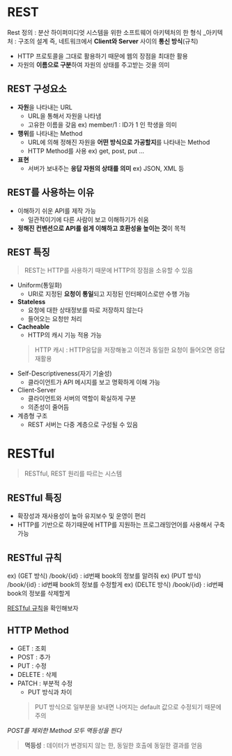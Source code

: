 # REST
>
Rest 정의 :  분산 하이퍼미디엇 시스템을 위한 소프트웨어 아키텍처의 한 형식
_아키텍처 : 구조의 설계
즉, 네트워크에서 **Client와 Server** 사이의 **통신 방식**(규칙)
- HTTP 프로토콜을 그대로 활용하기 때문에 웹의 장점을 최대한 활용
- 자원의 **이름으로 구분**하여 자원의 상태를 주고받는 것을 의미

## REST 구성요소
- **자원**을 나타내는 URL
  - URL을 통해서 자원을 나타냄
  - 고유한 이름을 갖음
  ex) member/1 : ID가 1 인 학생을 의미
- **행위**를 나타내는 Method
  - URL에 의해 정해진 자원을 **어떤 방식으로 가공할지**를 나타내는 Method
  - HTTP Method를 사용
  ex) get, post, put ...
- **표현**
  - 서버가 보내주는 **응답 자원의 상태를 의미**
  ex) JSON, XML 등
  
## REST를 사용하는 이유
- 이해하기 쉬운 API를 제작 가능
  - 일관적이기에 다른 사람이 보고 이해하기가 쉬움
- **정해진 컨벤션으로 API를 쉽게 이해하고 호환성을 높이는 것**이 목적

## REST 특징
> REST는 HTTP를 사용하기 때문에 HTTP의 장점을 소유할 수 있음

- Uniform(통일화)
  - URI로 지정된 **요청이 통일**되고 지정된 인터페이스로만 수행 가능
- **Stateless**
  - 요청에 대한 상태정보를 따로 저장하지 않는다
  - 들어오는 요청만 처리
- **Cacheable**
  - HTTP의 캐시 기능 적용 가능
  >HTTP 캐시 : HTTP응답을 저장해놓고 이전과 동일한 요청이 들어오면 응답 재활용
- Self-Descriptiveness(자기 기술성)
  - 클라이언트가 API 메시지를 보고 명확하게 이해 가능
- Client-Server
  - 클라이언트와 서버의 역할이 확실하게 구분
  - 의존성이 줄어듬
- 계층형 구조
  - REST 서버는 다중 계층으로 구성될 수 있음
  
  
# RESTful
> RESTful, REST 원리를 따르는 시스템

## RESTful 특징
- 확장성과 재사용성이 높아 유지보수 및 운영이 편리
- HTTP를 기반으로 하기때문에 HTTP를 지원하는 프로그래밍언어를 사용해서 구축가능

## RESTful 규칙
ex) (GET 방식) /book/{id} : id번째 book의 정보를 알려줘
ex) (PUT 방식) /book/{id} : id번째 book의 정보를 수정할게
ex) (DELTE 방식) /book/{id} : id번째 book의 정보를 삭제할게
>
[RESTful 규칙](https://dev-cool.tistory.com/32)을 확인해보자

## HTTP Method
- GET : 조회
- POST : 추가
- PUT : 수정
- DELETE : 삭제
- PATCH : 부분적 수정
  - PUT 방식과 차이
  > PUT 방식으로 일부분을 보내면 나머지는 default 값으로 수정되기 때문에 주의

_POST를 제외한 Method 모두 멱등성을 띈다_
> **멱등성** : 데이터가 변경되지 않는 한, 동일한 호출에 동일한 결과를 얻음

